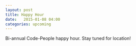 ```yaml
---
layout: post
title: Happy Hour
date:   2015-01-08 04:00
categories: upcoming
---
```


Bi-annual Code-People happy hour. Stay tuned for location!

